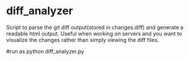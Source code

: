 # diff_analyzer
Script to parse the git diff output(stored in changes.diff) and generate a readable html output. Useful when working on servers and you want to visualize the changes rather than simply viewing the diff files.

#run as
python diff_analyzer.py
